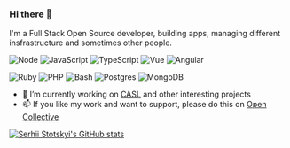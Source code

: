 ### Hi there 👋

I'm a Full Stack Open Source developer, building apps, managing different insfrastructure and sometimes other people.

![Node](https://aleen42.github.io/badges/src/node.svg)
![JavaScript](https://aleen42.github.io/badges/src/javascript.svg)
![TypeScript](https://aleen42.github.io/badges/src/typescript.svg)
![Vue](https://aleen42.github.io/badges/src/vue.svg)
![Angular](https://aleen42.github.io/badges/src/angular.svg)

![Ruby](https://img.shields.io/badge/ruby-%23CC342D.svg?style=for-the-badge&logo=ruby&logoColor=white)
![PHP](https://img.shields.io/badge/php-%23777BB4.svg?style=for-the-badge&logo=php&logoColor=white)
![Bash](https://img.shields.io/badge/Shell_Script-121011?style=for-the-badge&logo=gnu-bash&logoColor=white)
![Postgres](https://img.shields.io/badge/PostgreSQL-316192?style=for-the-badge&logo=postgresql&logoColor=white)
![MongoDB](https://img.shields.io/badge/MongoDB-4EA94B?style=for-the-badge&logo=mongodb&logoColor=white)

- 🔭 I’m currently working on [CASL](https://casl.js.org) and other interesting projects
- 📫 If you like my work and want to support, please do this on [Open Collective](https://opencollective.com/casljs)

[![Serhii Stotskyi's GitHub stats](https://github-readme-stats.vercel.app/api?username=stalniy)](https://github-readme-stats.vercel.app/api?username=stalniy)
